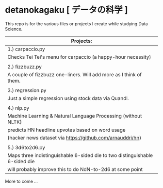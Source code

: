 # detanokagaku [ データの科学 ]
This repo is for the various files or projects I create while studying Data Science.

|**Projects:**|
|---|
|1.) carpaccio.py
Checks Tei Tei's menu for carpaccio (a happy-hour necessity)|
| |
|2.) fizzbuzz.py
A couple of fizzbuzz one-liners.  Will add more as I think of them.|
| |
|3.) regression.py
Just a simple regression using stock data via Quandl.|
| |
|4.) nlp.py|
|Machine Learning & Natural Language Processing (without NLTK)|
|predicts HN headline upvotes based on word usage|
|(hacker news dataset via https://github.com/arnauddri/hn)|
| |
|5.) 3d6to2d6.py|
|Maps three indistinguishable 6-sided die to two distinguishable 6-sided die|
|will probably improve this to do NdN-to-2d6 at some point|

More to come ...
